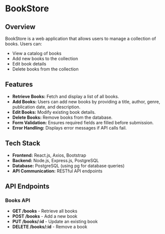 # BookStore

## Overview

BookStore is a web application that allows users to manage a collection of books. Users can:

- View a catalog of books
- Add new books to the collection
- Edit book details
- Delete books from the collection

## Features

- **Retrieve Books:** Fetch and display a list of all books.
- **Add Books:** Users can add new books by providing a title, author, genre, publication date, and description.
- **Edit Books:** Modify existing book details.
- **Delete Books:** Remove books from the database.
- **Form Validation:** Ensures required fields are filled before submission.
- **Error Handling:** Displays error messages if API calls fail.

## Tech Stack

- **Frontend:** React.js, Axios, Bootstrap
- **Backend:** Node.js, Express.js, PostgreSQL
- **Database:** PostgreSQL (using pg for database queries)
- **API Communication:** RESTful API endpoints

## API Endpoints

### Books API

- **GET /books** - Retrieve all books
- **POST /books** - Add a new book
- **PUT /books/:id** - Update an existing book
- **DELETE /books/:id** - Remove a book
